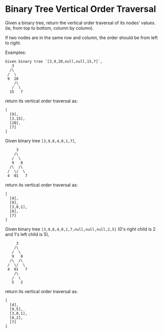 # Binary Tree Vertical Order Traversal

Given a binary tree, return the vertical order traversal of its nodes' values. (ie, from top to bottom, column by column).

If two nodes are in the same row and column, the order should be from left to right.

Examples:

```
Given binary tree `[3,9,20,null,null,15,7]`,
   3
  /\
 /  \
 9  20
    /\
   /  \
  15   7
```

return its vertical order traversal as:

```
[
  [9],
  [3,15],
  [20],
  [7]
]
```

Given binary tree `[3,9,8,4,0,1,7]`,

```
     3
    /\
   /  \
   9   8
  /\  /\
 /  \/  \
 4  01   7
```

return its vertical order traversal as:

```
[
  [4],
  [9],
  [3,0,1],
  [8],
  [7]
]
```

Given binary tree `[3,9,8,4,0,1,7,null,null,null,2,5]` (0's right child is 2 and 1's left child is 5),

```
     3
    /\
   /  \
   9   8
  /\  /\
 /  \/  \
 4  01   7
    /\
   /  \
   5   2
```

return its vertical order traversal as:

```
[
  [4],
  [9,5],
  [3,0,1],
  [8,2],
  [7]
]
```
